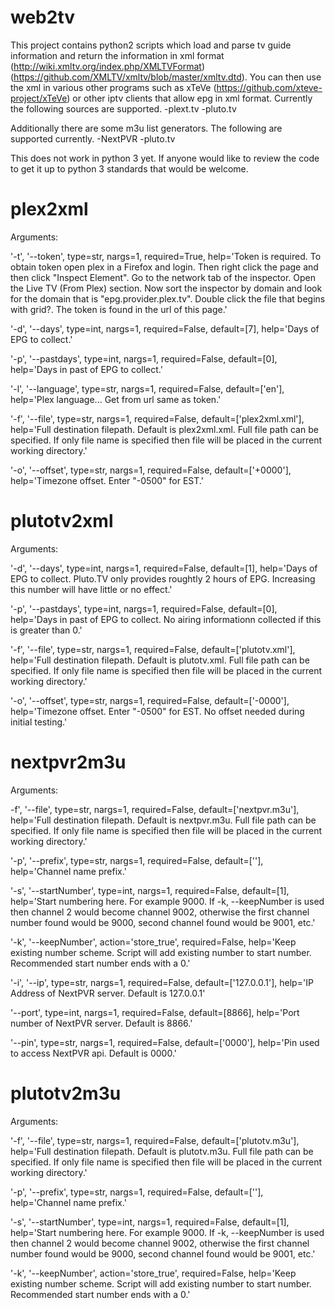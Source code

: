 # web2tv
This project contains python2 scripts which load and parse tv guide information and return the information in xml format (http://wiki.xmltv.org/index.php/XMLTVFormat) (https://github.com/XMLTV/xmltv/blob/master/xmltv.dtd). You can then use the xml in various other programs such as xTeVe (https://github.com/xteve-project/xTeVe) or other iptv clients that allow epg in xml format. Currently the following sources are supported.
-plext.tv
-pluto.tv

Additionally there are some m3u list generators. The following are supported currently.
-NextPVR
-pluto.tv

This does not work in python 3 yet. If anyone would like to review the code to get it up to python 3 standards that would be welcome.

# plex2xml
Arguments:

'-t', '--token', type=str, nargs=1, required=True, help='Token is required. To obtain token open plex in a Firefox and login. Then right click the page and then click "Inspect Element". Go to the network tab of the inspector. Open the Live TV (From Plex) section. Now sort the inspector by domain and look for the domain that is "epg.provider.plex.tv". Double click the file that begins with grid?. The token is found in the url of this page.'

'-d', '--days', type=int, nargs=1, required=False, default=[7], help='Days of EPG to collect.'

'-p', '--pastdays', type=int, nargs=1, required=False, default=[0], help='Days in past of EPG to collect.'

'-l', '--language', type=str, nargs=1, required=False, default=['en'], help='Plex language... Get from url same as token.'

'-f', '--file', type=str, nargs=1, required=False, default=['plex2xml.xml'], help='Full destination filepath. Default is plex2xml.xml. Full file path can be specified. If only file name is specified then file will be placed in the current working directory.'

'-o', '--offset', type=str, nargs=1, required=False, default=['+0000'], help='Timezone offset. Enter "-0500" for EST.'

# plutotv2xml
Arguments:

'-d', '--days', type=int, nargs=1, required=False, default=[1], help='Days of EPG to collect. Pluto.TV only provides roughtly 2 hours of EPG. Increasing this number will have little or no effect.'

'-p', '--pastdays', type=int, nargs=1, required=False, default=[0], help='Days in past of EPG to collect. No airing informationn collected if this is greater than 0.'

'-f', '--file', type=str, nargs=1, required=False, default=['plutotv.xml'], help='Full destination filepath. Default is plutotv.xml. Full file path can be specified. If only file name is specified then file will be placed in the current working directory.'

'-o', '--offset', type=str, nargs=1, required=False, default=['-0000'], help='Timezone offset. Enter "-0500" for EST. No offset needed during initial testing.'

# nextpvr2m3u
Arguments:

-f', '--file', type=str, nargs=1, required=False, default=['nextpvr.m3u'], help='Full destination filepath. Default is nextpvr.m3u. Full file path can be specified. If only file name is specified then file will be placed in the current working directory.'

'-p', '--prefix', type=str, nargs=1, required=False, default=[''], help='Channel name prefix.'

'-s', '--startNumber', type=int, nargs=1, required=False, default=[1], help='Start numbering here. For example 9000. If -k, --keepNumber is used then channel 2 would become channel 9002, otherwise the first channel number found would be 9000, second channel found would be 9001, etc.'

'-k', '--keepNumber', action='store_true', required=False, help='Keep existing number scheme. Script will add existing number to start number. Recommended start number ends with a 0.'

'-i', '--ip', type=str, nargs=1, required=False, default=['127.0.0.1'], help='IP Address of NextPVR server. Default is 127.0.0.1'

'--port', type=int, nargs=1, required=False, default=[8866], help='Port number of NextPVR server. Default is 8866.'

'--pin', type=str, nargs=1, required=False, default=['0000'], help='Pin used to access NextPVR api. Default is 0000.'

# plutotv2m3u
Arguments:

'-f', '--file', type=str, nargs=1, required=False, default=['plutotv.m3u'], help='Full destination filepath. Default is plutotv.m3u. Full file path can be specified. If only file name is specified then file will be placed in the current working directory.'

'-p', '--prefix', type=str, nargs=1, required=False, default=[''], help='Channel name prefix.'

'-s', '--startNumber', type=int, nargs=1, required=False, default=[1], help='Start numbering here. For example 9000. If -k, --keepNumber is used then channel 2 would become channel 9002, otherwise the first channel number found would be 9000, second channel found would be 9001, etc.'

'-k', '--keepNumber', action='store_true', required=False, help='Keep existing number scheme. Script will add existing number to start number. Recommended start number ends with a 0.'
